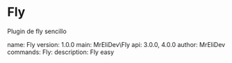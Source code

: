 # Fly
Plugin de fly sencillo

name: Fly
version: 1.0.0
main: MrEliDev\Fly
api: 3.0.0, 4.0.0
author: MrEliDev
commands:
 Fly:
description: Fly easy
